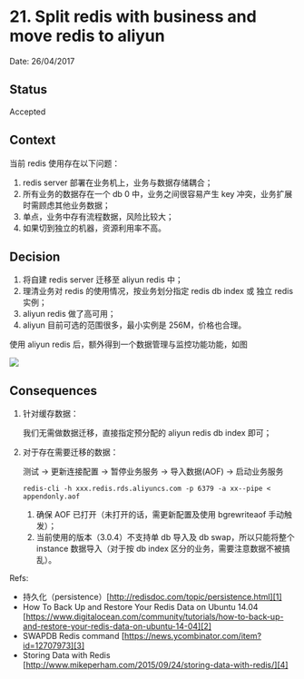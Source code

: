 # 21. Split redis with business and move redis to aliyun

Date: 26/04/2017

## Status

Accepted

## Context

当前 redis 使用存在以下问题：

1. redis server 部署在业务机上，业务与数据存储耦合；
2. 所有业务的数据存在一个 db 0 中，业务之间很容易产生 key 冲突，业务扩展时需顾虑其他业务数据；
3. 单点，业务中存有流程数据，风险比较大；
4. 如果切到独立的机器，资源利用率不高。

## Decision

1. 将自建 redis server 迁移至 aliyun redis 中；
2. 理清业务对 redis 的使用情况，按业务划分指定 redis db index 或 独立 redis 实例；
3. aliyun redis 做了高可用；
4. aliyun 目前可选的范围很多，最小实例是 256M，价格也合理。

使用 aliyun redis 后，额外得到一个数据管理与监控功能功能，如图

![][image-1]

## Consequences

1. 针对缓存数据：

	我们无需做数据迁移，直接指定预分配的 aliyun redis db index 即可；

2. 对于存在需要迁移的数据：

	测试 -\> 更新连接配置 -\> 暂停业务服务 -\> 导入数据(AOF) -\> 启动业务服务

	`redis-cli -h xxx.redis.rds.aliyuncs.com -p 6379 -a xx--pipe < appendonly.aof`

	1. 确保 AOF 已打开（未打开的话，需更新配置及使用 bgrewriteaof 手动触发）；
	2. 当前使用的版本（3.0.4）不支持单 db 导入及 db swap，所以只能将整个 instance 数据导入（对于按 db index 区分的业务，需要注意数据不被搞乱）。

Refs:

* 持久化（persistence）[http://redisdoc.com/topic/persistence.html][1]
* How To Back Up and Restore Your Redis Data on Ubuntu 14.04 [https://www.digitalocean.com/community/tutorials/how-to-back-up-and-restore-your-redis-data-on-ubuntu-14-04][2]
* SWAPDB Redis command [https://news.ycombinator.com/item?id=12707973][3]
* Storing Data with Redis [http://www.mikeperham.com/2015/09/24/storing-data-with-redis/][4]

[1]:	http://redisdoc.com/topic/persistence.html
[2]:	https://www.digitalocean.com/community/tutorials/how-to-back-up-and-restore-your-redis-data-on-ubuntu-14-04
[3]:	https://news.ycombinator.com/item?id=12707973
[4]:	http://www.mikeperham.com/2015/09/24/storing-data-with-redis/

[image-1]:	files/dms-redis-overview.png